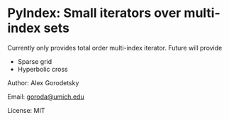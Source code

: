 # PyIndex: Small iterators over multi-index sets

Currently only provides total order multi-index iterator. Future will provide
* Sparse grid
* Hyperbolic cross

Author: Alex Gorodetsky

Email: goroda@umich.edu

License: MIT
